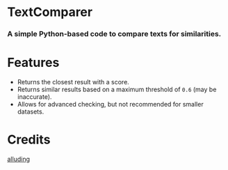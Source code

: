 # TextComparer
### A simple Python-based code to compare texts for similarities.

# Features
* Returns the closest result with a score.
* Returns similar results based on a maximum threshold of `0.6` (may be inaccurate).
* Allows for advanced checking, but not recommended for smaller datasets.

# Credits
[alluding](https://github.com/alluding)
